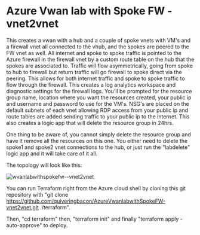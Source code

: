 # Azure Vwan lab with Spoke FW - vnet2vnet
This creates a vwan with a hub and a couple of spoke vnets with VM's and a firewall vnet all connected to the vhub, and the spokes are peered to the FW vnet as well. All internet and spoke to spoke traffic is pointed to the Azure firewall in the firewall vnet by a custom route table on the hub that the spokes are associated to. Traffic will flow asymmetrically, going from spoke to hub to firewall but return traffic will go firewall to spoke direct via the peering. This allows for both internet traffic and spoke to spoke traffic to flow through the firewall.  This creates a log analytics workspace and diagnostic settings for the firewall logs. You'll be prompted for the resource group name, location where you want the resources created, your public ip and username and password to use for the VM's. NSG's are placed on the default subnets of each vnet allowing RDP access from your public ip and route tables are added sending traffic to your public ip to the internet. This also creates a logic app that will delete the resource group in 24hrs.

One thing to be aware of, you cannot simply delete the resource group and have it remove all the resources on this one. You either need to delete the spoke1 and spoke2 vnet connections to the hub, or just run the "labdelete" logic app and it will take care of it all. 

The topology will look like this:

![wvanlabwithspokefw--vnet2vnet](https://github.com/user-attachments/assets/a007cebe-ae70-45ab-a497-32a72ba73b34)

You can run Terraform right from the Azure cloud shell by cloning this git repository with "git clone https://github.com/quiveringbacon/AzureVwanlabwithSpokeFW-vnet2vnet.git ./terraform".

Then, "cd terraform" then, "terraform init" and finally "terraform apply -auto-approve" to deploy.
